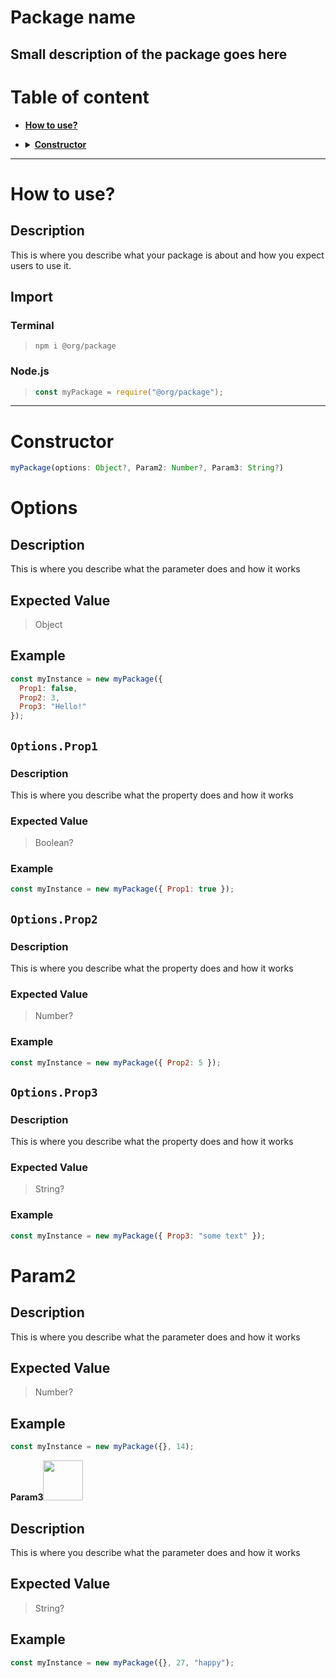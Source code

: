 # Package name

## Small description of the package goes here



# Table of content

* [**How to use?**](#how-to-use)
* <details><summary><a href="#constructor"><b>Constructor</b></a></summary>
  <p>

    * [**Options**](#options)
      * [**Prop1**](#options-prop1)  
      * [**Prop2**](#options-prop2)  
      * [**Prop3**](#options-prop3)
    * [**Param2**](#param2)
    * [**Param3**](#param3)

  </p>
</details>

---



# How to use?

## Description

This is where you describe what your package is about and how you expect users to use it.

## Import

### Terminal

> `npm i @org/package`

### Node.js

> ```js
> const myPackage = require("@org/package");
> ```

---



# Constructor

[//]: # (This is where you put in an example of the implementation of the constructor, types included)

```js
myPackage(options: Object?, Param2: Number?, Param3: String?)
```

[//]: # (This is where you explain with more details each parameter... and their properties in the case of objects)

# Options

## Description

This is where you describe what the parameter does and how it works

## Expected Value

[//]: # (this is where you specify the value type/types expected by the parameter)

> Object

## Example

[//]: # (this is where you give a simple code example of the constructor with the parameter)

```js
const myInstance = new myPackage({
  Prop1: false, 
  Prop2: 3, 
  Prop3: "Hello!" 
});
```



<a id="options-prop1"></a>
## `Options.Prop1`

### Description

This is where you describe what the property does and how it works

### Expected Value

[//]: # (this is where you specify the value type/types expected by the property)

> Boolean?

### Example

[//]: # (this is where you give a simple code example of the constructor with the property)

```js
const myInstance = new myPackage({ Prop1: true });
```



<a id="options-prop2"></a>
## `Options.Prop2`

### Description

This is where you describe what the property does and how it works

### Expected Value

[//]: # (this is where you specify the value type/types expected by the property)

> Number?

### Example

[//]: # (this is where you give a simple code example of the constructor with the property)

```js
const myInstance = new myPackage({ Prop2: 5 });
```



<a id="options-prop3"></a>
## `Options.Prop3`

### Description

This is where you describe what the property does and how it works

### Expected Value

[//]: # (this is where you specify the value type/types expected by the property)

> String?

### Example

[//]: # (this is where you give a simple code example of the constructor with the property)

```js
const myInstance = new myPackage({ Prop3: "some text" });
```



# Param2

## Description

This is where you describe what the parameter does and how it works

## Expected Value

[//]: # (this is where you specify the value type/types expected by the parameter)

> Number?

## Example

[//]: # (this is where you give a simple code example of the constructor with the parameter)

```js
const myInstance = new myPackage({}, 14);
```



<p><b>Param3</b><img src="https://imgur.com/EaW758a.gif" width="64px" height="64px"/></p>

## Description

This is where you describe what the parameter does and how it works

## Expected Value

[//]: # (this is where you specify the value type/types expected by the parameter)

> String?

## Example

[//]: # (this is where you give a simple code example of the constructor with the parameter)

```js
const myInstance = new myPackage({}, 27, "happy");
```
